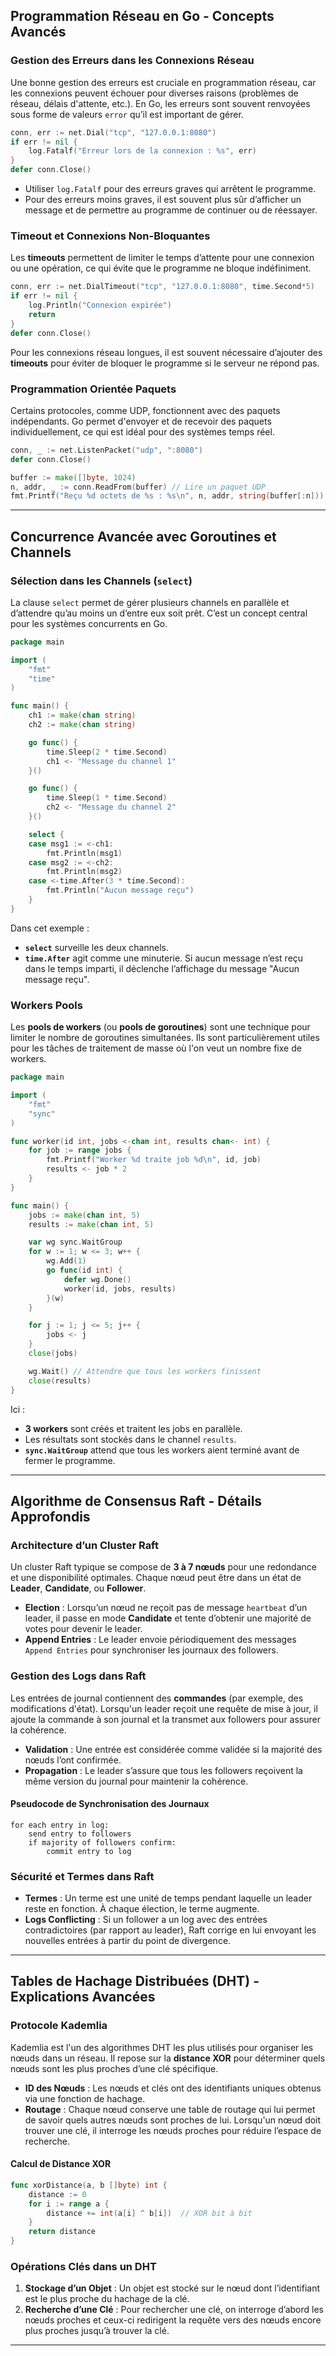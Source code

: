 ## Programmation Réseau en Go - Concepts Avancés

### Gestion des Erreurs dans les Connexions Réseau
Une bonne gestion des erreurs est cruciale en programmation réseau, car les connexions peuvent échouer pour diverses raisons (problèmes de réseau, délais d'attente, etc.). En Go, les erreurs sont souvent renvoyées sous forme de valeurs `error` qu’il est important de gérer.

   ```go
   conn, err := net.Dial("tcp", "127.0.0.1:8080")
   if err != nil {
       log.Fatalf("Erreur lors de la connexion : %s", err)
   }
   defer conn.Close()
   ```

   - Utiliser `log.Fatalf` pour des erreurs graves qui arrêtent le programme.
   - Pour des erreurs moins graves, il est souvent plus sûr d’afficher un message et de permettre au programme de continuer ou de réessayer.

### Timeout et Connexions Non-Bloquantes
Les **timeouts** permettent de limiter le temps d’attente pour une connexion ou une opération, ce qui évite que le programme ne bloque indéfiniment.

   ```go
   conn, err := net.DialTimeout("tcp", "127.0.0.1:8080", time.Second*5)
   if err != nil {
       log.Println("Connexion expirée")
       return
   }
   defer conn.Close()
   ```

   Pour les connexions réseau longues, il est souvent nécessaire d’ajouter des **timeouts** pour éviter de bloquer le programme si le serveur ne répond pas.

### Programmation Orientée Paquets
Certains protocoles, comme UDP, fonctionnent avec des paquets indépendants. Go permet d'envoyer et de recevoir des paquets individuellement, ce qui est idéal pour des systèmes temps réel.

   ```go
   conn, _ := net.ListenPacket("udp", ":8080")
   defer conn.Close()

   buffer := make([]byte, 1024)
   n, addr, _ := conn.ReadFrom(buffer) // Lire un paquet UDP
   fmt.Printf("Reçu %d octets de %s : %s\n", n, addr, string(buffer[:n]))
   ```

---

## Concurrence Avancée avec Goroutines et Channels

### Sélection dans les Channels (`select`)
La clause `select` permet de gérer plusieurs channels en parallèle et d’attendre qu’au moins un d’entre eux soit prêt. C’est un concept central pour les systèmes concurrents en Go.

   ```go
   package main

   import (
       "fmt"
       "time"
   )

   func main() {
       ch1 := make(chan string)
       ch2 := make(chan string)

       go func() {
           time.Sleep(2 * time.Second)
           ch1 <- "Message du channel 1"
       }()

       go func() {
           time.Sleep(1 * time.Second)
           ch2 <- "Message du channel 2"
       }()

       select {
       case msg1 := <-ch1:
           fmt.Println(msg1)
       case msg2 := <-ch2:
           fmt.Println(msg2)
       case <-time.After(3 * time.Second):
           fmt.Println("Aucun message reçu")
       }
   }
   ```

   Dans cet exemple :
   - **`select`** surveille les deux channels.
   - **`time.After`** agit comme une minuterie. Si aucun message n’est reçu dans le temps imparti, il déclenche l’affichage du message "Aucun message reçu".

### Workers Pools
Les **pools de workers** (ou **pools de goroutines**) sont une technique pour limiter le nombre de goroutines simultanées. Ils sont particulièrement utiles pour les tâches de traitement de masse où l'on veut un nombre fixe de workers.

   ```go
   package main

   import (
       "fmt"
       "sync"
   )

   func worker(id int, jobs <-chan int, results chan<- int) {
       for job := range jobs {
           fmt.Printf("Worker %d traite job %d\n", id, job)
           results <- job * 2
       }
   }

   func main() {
       jobs := make(chan int, 5)
       results := make(chan int, 5)

       var wg sync.WaitGroup
       for w := 1; w <= 3; w++ {
           wg.Add(1)
           go func(id int) {
               defer wg.Done()
               worker(id, jobs, results)
           }(w)
       }

       for j := 1; j <= 5; j++ {
           jobs <- j
       }
       close(jobs)

       wg.Wait() // Attendre que tous les workers finissent
       close(results)
   }
   ```

   Ici :
   - **3 workers** sont créés et traitent les jobs en parallèle.
   - Les résultats sont stockés dans le channel `results`.
   - **`sync.WaitGroup`** attend que tous les workers aient terminé avant de fermer le programme.

---

## Algorithme de Consensus Raft - Détails Approfondis

### Architecture d’un Cluster Raft
Un cluster Raft typique se compose de **3 à 7 nœuds** pour une redondance et une disponibilité optimales. Chaque nœud peut être dans un état de **Leader**, **Candidate**, ou **Follower**. 

   - **Election** : Lorsqu’un nœud ne reçoit pas de message `heartbeat` d’un leader, il passe en mode **Candidate** et tente d’obtenir une majorité de votes pour devenir le leader.
   - **Append Entries** : Le leader envoie périodiquement des messages `Append Entries` pour synchroniser les journaux des followers.

### Gestion des Logs dans Raft
Les entrées de journal contiennent des **commandes** (par exemple, des modifications d'état). Lorsqu'un leader reçoit une requête de mise à jour, il ajoute la commande à son journal et la transmet aux followers pour assurer la cohérence.

   - **Validation** : Une entrée est considérée comme validée si la majorité des nœuds l’ont confirmée.
   - **Propagation** : Le leader s’assure que tous les followers reçoivent la même version du journal pour maintenir la cohérence.

#### Pseudocode de Synchronisation des Journaux
   ```pseudo
   for each entry in log:
       send entry to followers
       if majority of followers confirm:
           commit entry to log
   ```

### Sécurité et Termes dans Raft
   - **Termes** : Un terme est une unité de temps pendant laquelle un leader reste en fonction. À chaque élection, le terme augmente.
   - **Logs Conflicting** : Si un follower a un log avec des entrées contradictoires (par rapport au leader), Raft corrige en lui envoyant les nouvelles entrées à partir du point de divergence.

---

## Tables de Hachage Distribuées (DHT) - Explications Avancées

### Protocole Kademlia
Kademlia est l'un des algorithmes DHT les plus utilisés pour organiser les nœuds dans un réseau. Il repose sur la **distance XOR** pour déterminer quels nœuds sont les plus proches d’une clé spécifique.

   - **ID des Nœuds** : Les nœuds et clés ont des identifiants uniques obtenus via une fonction de hachage.
   - **Routage** : Chaque nœud conserve une table de routage qui lui permet de savoir quels autres nœuds sont proches de lui. Lorsqu'un nœud doit trouver une clé, il interroge les nœuds proches pour réduire l’espace de recherche.

#### Calcul de Distance XOR
   ```go
   func xorDistance(a, b []byte) int {
       distance := 0
       for i := range a {
           distance += int(a[i] ^ b[i])  // XOR bit à bit
       }
       return distance
   }
   ```

### Opérations Clés dans un DHT
1. **Stockage d’un Objet** : Un objet est stocké sur le nœud dont l’identifiant est le plus proche du hachage de la clé.
2. **Recherche d’une Clé** : Pour rechercher une clé, on interroge d’abord les nœuds proches et ceux-ci redirigent la requête vers des nœuds encore plus proches jusqu’à trouver la clé.

---
